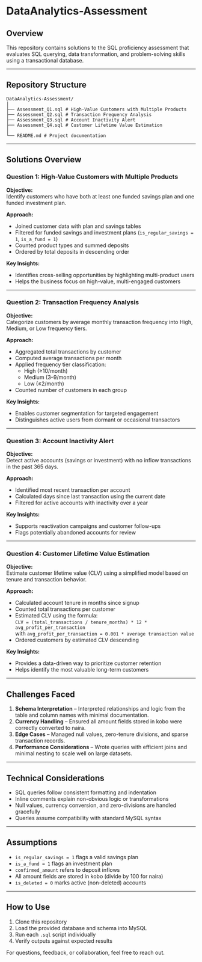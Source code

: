 # DataAnalytics-Assessment

## Overview

This repository contains solutions to the SQL proficiency assessment that evaluates SQL querying, data transformation, and problem-solving skills using a transactional database.

---

## Repository Structure
```
DataAnalytics-Assessment/
│
├── Assessment_Q1.sql # High-Value Customers with Multiple Products
├── Assessment_Q2.sql # Transaction Frequency Analysis
├── Assessment_Q3.sql # Account Inactivity Alert
├── Assessment_Q4.sql # Customer Lifetime Value Estimation
│
└── README.md # Project documentation
```

---

## Solutions Overview

### Question 1: High-Value Customers with Multiple Products

**Objective:**  
Identify customers who have both at least one funded savings plan and one funded investment plan.

**Approach:**  

- Joined customer data with plan and savings tables  
- Filtered for funded savings and investment plans (`is_regular_savings = 1`, `is_a_fund = 1`)  
- Counted product types and summed deposits  
- Ordered by total deposits in descending order

**Key Insights:**  

- Identifies cross-selling opportunities by highlighting multi-product users  
- Helps the business focus on high-value, multi-engaged customers  

---

### Question 2: Transaction Frequency Analysis

**Objective:**  
Categorize customers by average monthly transaction frequency into High, Medium, or Low frequency tiers.

**Approach:**  

- Aggregated total transactions by customer  
- Computed average transactions per month  
- Applied frequency tier classification:
  - High (≥10/month)
  - Medium (3–9/month)
  - Low (≤2/month)  
- Counted number of customers in each group  

**Key Insights:**  

- Enables customer segmentation for targeted engagement  
- Distinguishes active users from dormant or occasional transactors  

---

### Question 3: Account Inactivity Alert

**Objective:**  
Detect active accounts (savings or investment) with no inflow transactions in the past 365 days.

**Approach:**  

- Identified most recent transaction per account  
- Calculated days since last transaction using the current date  
- Filtered for active accounts with inactivity over a year

**Key Insights:**  

- Supports reactivation campaigns and customer follow-ups  
- Flags potentially abandoned accounts for review  

---

### Question 4: Customer Lifetime Value Estimation

**Objective:**  
Estimate customer lifetime value (CLV) using a simplified model based on tenure and transaction behavior.

**Approach:**  

- Calculated account tenure in months since signup  
- Counted total transactions per customer  
- Estimated CLV using the formula:  
  `CLV = (total_transactions / tenure_months) * 12 * avg_profit_per_transaction`  
  with `avg_profit_per_transaction = 0.001 * average transaction value`  
- Ordered customers by estimated CLV descending  

**Key Insights:**  

- Provides a data-driven way to prioritize customer retention  
- Helps identify the most valuable long-term customers  

---

## Challenges Faced

1. **Schema Interpretation** – Interpreted relationships and logic from the table and column names with minimal documentation.
2. **Currency Handling** – Ensured all amount fields stored in kobo were correctly converted to naira.
3. **Edge Cases** – Managed null values, zero-tenure divisions, and sparse transaction records.
4. **Performance Considerations** – Wrote queries with efficient joins and minimal nesting to scale well on large datasets.

---

## Technical Considerations

- SQL queries follow consistent formatting and indentation  
- Inline comments explain non-obvious logic or transformations  
- Null values, currency conversion, and zero-divisions are handled gracefully  
- Queries assume compatibility with standard MySQL syntax  

---

## Assumptions

- `is_regular_savings = 1` flags a valid savings plan  
- `is_a_fund = 1` flags an investment plan  
- `confirmed_amount` refers to deposit inflows  
- All amount fields are stored in kobo (divide by 100 for naira)  
- `is_deleted = 0` marks active (non-deleted) accounts  

---

## How to Use

1. Clone this repository  
2. Load the provided database and schema into MySQL  
3. Run each `.sql` script individually  
4. Verify outputs against expected results  

For questions, feedback, or collaboration, feel free to reach out.